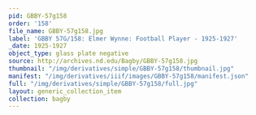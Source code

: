 ```yaml
---
pid: GBBY-57g158
order: '158'
file_name: GBBY-57g158.jpg
label: 'GBBY 57G/158: Elmer Wynne: Football Player - 1925-1927'
_date: 1925-1927
object_type: glass plate negative
source: http://archives.nd.edu/Bagby/GBBY-57g158.jpg
thumbnail: "/img/derivatives/simple/GBBY-57g158/thumbnail.jpg"
manifest: "/img/derivatives/iiif/images/GBBY-57g158/manifest.json"
full: "/img/derivatives/simple/GBBY-57g158/full.jpg"
layout: generic_collection_item
collection: bagby
---
```

